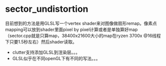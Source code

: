 # sector_undistortion
目前想到的方法是用GLSL写一个vertex shader来对图像做扇形remap。像素点mapping可以放到shader里面pixel by pixel计算或者是单独算好map（sector.cpp就是只算map，38400x21600大小的map在ryzen 3700x @16线程下只要1.5秒左右）然后shader读取。
- clutter支持添加GLSL到渲染层。。。
- GLSL似乎在不同openGL下有不同的写法。。。
